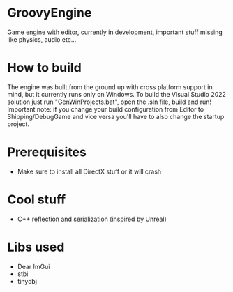 # GroovyEngine
Game engine with editor, currently in development, important stuff missing like physics, audio etc...

# How to build
The engine was built from the ground up with cross platform support in mind, but it currently runs only on Windows.
To build the Visual Studio 2022 solution just run "GenWinProjects.bat", open the .sln file, build and run!
Important note: if you change your build configuration from Editor to Shipping/DebugGame and vice versa you'll have to also change the startup project.

# Prerequisites
- Make sure to install all DirectX stuff or it will crash

# Cool stuff
- C++ reflection and serialization (inspired by Unreal)

# Libs used
- Dear ImGui
- stbi
- tinyobj
